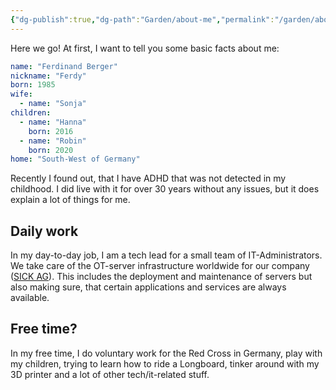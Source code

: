 ```yaml
---
{"dg-publish":true,"dg-path":"Garden/about-me","permalink":"/garden/about-me/","noteIcon":"","created":"2024-06-15T00:51","updated":"2024-06-20T13:27"}
---
```


Here we go! At first, I want to tell you some basic facts about me:

```yaml
name: "Ferdinand Berger"
nickname: "Ferdy"
born: 1985
wife:
  - name: "Sonja"
children:
  - name: "Hanna"
    born: 2016
  - name: "Robin"
    born: 2020
home: "South-West of Germany"
```

Recently I found out, that I have ADHD that was not detected in my childhood. I did live with it for over 30 years without any issues, but it does explain a lot of things for me.
## Daily work
In my day-to-day job, I am a tech lead for a small team of IT-Administrators. We take care of the OT-server infrastructure worldwide for our company ([SICK AG](https://sick.com/)). This includes the deployment and maintenance of servers but also making sure, that certain applications and services are always available.
## Free time?
In my free time, I do voluntary work for the Red Cross in Germany, play with my children, trying to learn how to ride a Longboard, tinker around with my 3D printer and a lot of other tech/it-related stuff.